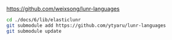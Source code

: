 https://github.com/weixsong/lunr-languages

```sh
cd ./docs/6/lib/elasticlunr
git submodule add https://github.com/ytyaru/lunr-languages
git submodule update
```

